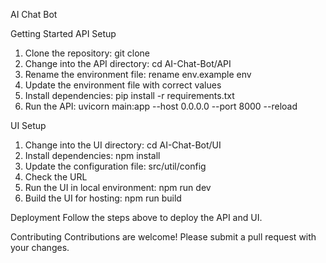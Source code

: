 
AI Chat Bot

Getting Started
API Setup
1. Clone the repository: git clone <repository-url>
2. Change into the API directory: cd AI-Chat-Bot/API
3. Rename the environment file: rename env.example env
4. Update the environment file with correct values
5. Install dependencies: pip install -r requirements.txt
6. Run the API: uvicorn main:app --host 0.0.0.0 --port 8000 --reload

UI Setup
1. Change into the UI directory: cd AI-Chat-Bot/UI
2. Install dependencies: npm install
3. Update the configuration file: src/util/config
4. Check the URL
5. Run the UI in local environment: npm run dev
6. Build the UI for hosting: npm run build

Deployment
Follow the steps above to deploy the API and UI.

Contributing
Contributions are welcome! Please submit a pull request with your changes.
